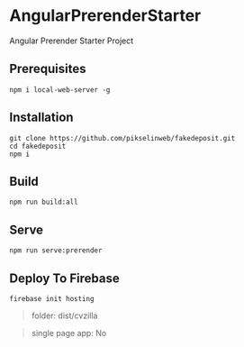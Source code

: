 # AngularPrerenderStarter

Angular Prerender Starter Project 

## Prerequisites

```
npm i local-web-server -g
```

## Installation

```
git clone https://github.com/pikselinweb/fakedeposit.git
cd fakedeposit
npm i
```

## Build

```
npm run build:all
```
## Serve
```
npm run serve:prerender
```
## Deploy To Firebase

```
firebase init hosting
```
>folder: dist/cvzilla

>single page app: No
